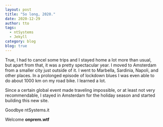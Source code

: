 ```yaml
---
layout: post
title: "So long, 2020."
date: 2020-12-29
author: tto
tags:
  - ntSystems
  - Jekyll
category: blog
blog: true
---
```



True, I had to cancel some trips and I stayed home a lot more than usual, but apart from that, it was a pretty spectacular year. I moved to Amsterdam from a smaller city just outside of it. I went to Marbella, Sardinia, Napoli, and other places. In a prolonged episode of lockdown blues I was even able to do about 1000 km on my road bike. I learned a lot. 

Since a certain global event made traveling impossible, or at least not very recommendable, I stayed in Amsterdam for the holiday season and started building this new site.

Goodbye ntSystems.it

Welcome **onprem.wtf**